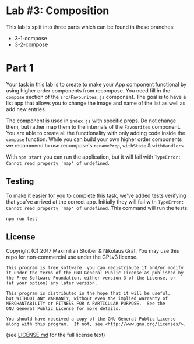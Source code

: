 # Lab #3: Composition

This lab is split into three parts which can be found in these branches:
- 3-1-compose
- 3-2-compose

# Part 1

Your task in this lab is to create to make your App component functional by using higher order components from recompose. You need fill in the `compose` section of the `src/Favourites.js` component. The goal is to have a list app that allows you to change the image and name of the list as well as add new entries.

The component is used in `index.js` with specific props. Do not change them, but rather map them to the internals of the `Favourites` component. You are able to create all the functionality with only adding code inside the `compose` function. While you can build your own higher order components we recommend to use recompose's `renameProp`, `withState` & `withHandlers`

With `npm start` you can run the application, but it will fail with `TypeError: Cannot read property 'map' of undefined`.

## Testing

To make it easier for you to complete this task, we've added tests verifying that you've arrived at the correct app. Initially they will fail with `TypeError: Cannot read property 'map' of undefined`. This command will run the tests:

```sh
npm run test
```

## License

Copyright (C) 2017  Maximilian Stoiber & Nikolaus Graf. You may use this repo for non-commercial use under the GPLv3 license.

```
This program is free software: you can redistribute it and/or modify
it under the terms of the GNU General Public License as published by
the Free Software Foundation, either version 3 of the License, or
(at your option) any later version.

This program is distributed in the hope that it will be useful,
but WITHOUT ANY WARRANTY; without even the implied warranty of
MERCHANTABILITY or FITNESS FOR A PARTICULAR PURPOSE.  See the
GNU General Public License for more details.

You should have received a copy of the GNU General Public License
along with this program.  If not, see <http://www.gnu.org/licenses/>.
```

(see [LICENSE.md](LICENSE.md) for the full license text)
